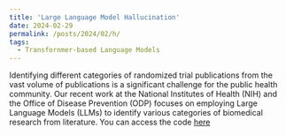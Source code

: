```yaml
---
title: 'Large Language Model Hallucination'
date: 2024-02-29
permalink: /posts/2024/02/h/
tags:
  - Transfornmer-based Language Models
---
```


Identifying different categories of randomized trial publications from the vast volume of publications is a significant challenge for the public health community. Our recent work at the National Institutes of Health (NIH) and the Office of Disease Prevention (ODP) focuses on employing Large Language Models (LLMs) to identify various categories of biomedical research from literature. You can access the code [here](https://github.com/elahehaghaarabi/language_model_fine_tuning/blob/main/PubMedBERT_Fine_Tuning_for_Text_Classification.ipynb)

<!-- Headings are cool
======
-->

<!-- You can have many headings
======
-->

<!-- Aren't headings cool?
------ -->
